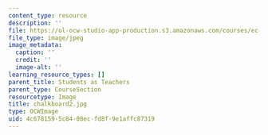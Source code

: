```yaml
---
content_type: resource
description: ''
file: https://ol-ocw-studio-app-production.s3.amazonaws.com/courses/ec-719-d-lab-water-climate-change-and-health-spring-2019/4c6781595c8408ecfd8f9e1affc87319_chalkboard2.jpg
file_type: image/jpeg
image_metadata:
  caption: ''
  credit: ''
  image-alt: ''
learning_resource_types: []
parent_title: Students as Teachers
parent_type: CourseSection
resourcetype: Image
title: chalkboard2.jpg
type: OCWImage
uid: 4c678159-5c84-08ec-fd8f-9e1affc87319
---
```

